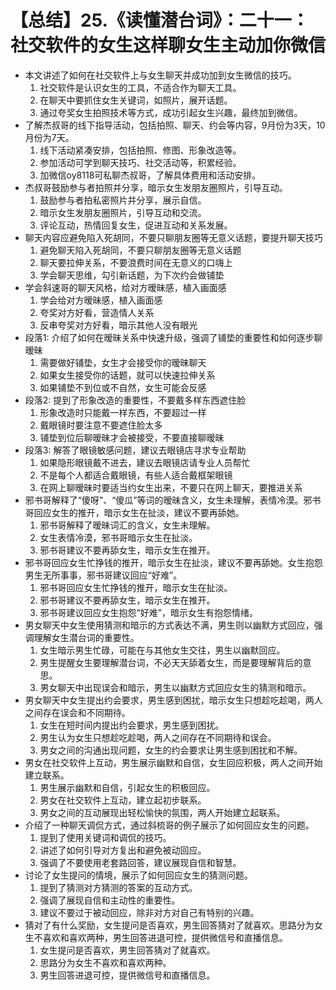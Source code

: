 # 【总结】25.《读懂潜台词》：二十一：社交软件的女生这样聊女生主动加你微信

-   本文讲述了如何在社交软件上与女生聊天并成功加到女生微信的技巧。
    1.  社交软件是认识女生的工具，不适合作为聊天工具。
    2.  在聊天中要抓住女生关键词，如照片，展开话题。
    3.  通过夸奖女生拍照技术等方式，成功引起女生兴趣，最终加到微信。
-   了解杰叔哥的线下指导活动，包括拍照、聊天、约会等内容，9月份为3天，10月份为7天。
    1.  线下活动紧凑安排，包括拍照、修图、形象改造等。
    2.  参加活动可学到聊天技巧、社交活动等，积累经验。
    3.  加微信oy8118可私聊杰叔哥，了解具体费用和活动安排。
-   杰叔哥鼓励参与者拍照并分享，暗示女生发朋友圈照片，引导互动。
    1.  鼓励参与者拍私密照片并分享，展示自信。
    2.  暗示女生发朋友圈照片，引导互动和交流。
    3.  评论互动，热情回复女生，促进互动和关系发展。
-   聊天内容应避免陷入死胡同，不要只聊朋友圈等无意义话题，要提升聊天技巧
    1.  避免聊天陷入死胡同，不要只聊朋友圈等无意义话题
    2.  聊天要拉伸关系，不要浪费时间在无意义的口嗨上
    3.  学会聊天思维，勾引新话题，为下次约会做铺垫
-   学会斜速哥的聊天风格，给对方暧昧感，植入画面感
    1.  学会给对方暧昧感，植入画面感
    2.  夸奖对方好看，营造情人关系
    3.  反串夸奖对方好看，暗示其他人没有眼光
-   段落1: 介绍了如何在暧昧关系中快速升级，强调了铺垫的重要性和如何逐步聊暧昧
    1.  需要做好铺垫，女生才会接受你的暧昧聊天
    2.  如果女生接受你的话题，就可以快速拉伸关系
    3.  如果铺垫不到位或不自然，女生可能会反感
-   段落2: 提到了形象改造的重要性，不要戴多样东西遮住脸
    1.  形象改造时只能戴一样东西，不要超过一样
    2.  戴眼镜时要注意不要遮住脸太多
    3.  铺垫到位后聊暧昧才会被接受，不要直接聊暧昧
-   段落3: 解答了眼镜敏感问题，建议去眼镜店寻求专业帮助
    1.  如果隐形眼镜戴不进去，建议去眼镜店请专业人员帮忙
    2.  不是每个人都适合戴眼镜，有些人适合戴框架眼镜
    3.  在网上聊暧昧时要适当约女生出来，不要只在网上聊天，要推进关系
-   邪书哥解释了“傻呀”、“傻瓜”等词的暧昧含义，女生未理解，表情冷漠。邪书哥回应女生的推开，暗示女生在扯淡，建议不要再舔她。
    1.  邪书哥解释了暧昧词汇的含义，女生未理解。
    2.  女生表情冷漠，邪书哥暗示女生在扯淡。
    3.  邪书哥建议不要再舔女生，暗示女生在推开。
-   邪书哥回应女生忙挣钱的推开，暗示女生在扯淡，建议不要再舔她。女生抱怨男生无所事事，邪书哥建议回应“好难”。
    1.  邪书哥回应女生忙挣钱的推开，暗示女生在扯淡。
    2.  邪书哥建议不要再舔女生，暗示女生在推开。
    3.  邪书哥建议回应女生抱怨“好难”，暗示女生有抱怨情绪。
-   男女聊天中女生使用猜测和暗示的方式表达不满，男生则以幽默方式回应，强调理解女生潜台词的重要性。
    1.  女生暗示男生忙碌，可能在与其他女生交往，男生以幽默回应。
    2.  男生提醒女生要理解潜台词，不必天天舔着女生，而是要理解背后的意思。
    3.  男女聊天中出现误会和暗示，男生以幽默方式回应女生的猜测和暗示。
-   男女聊天中女生提出约会要求，男生感到困扰，暗示女生只想趁吃趁喝，两人之间存在误会和不同期待。
    1.  女生在短时间内提出约会要求，男生感到困扰。
    2.  男生认为女生只想趁吃趁喝，两人之间存在不同期待和误会。
    3.  男女之间的沟通出现问题，女生的约会要求让男生感到困扰和不解。
-   男女在社交软件上互动，男生展示幽默和自信，女生回应积极，两人之间开始建立联系。
    1.  男生展示幽默和自信，引起女生的积极回应。
    2.  男女在社交软件上互动，建立起初步联系。
    3.  男女之间的互动展现出轻松愉快的氛围，两人开始建立起联系。
-   介绍了一种聊天调侃方式，通过斜梳哥的例子展示了如何回应女生的问题。
    1.  提到了使用关键词和调侃的技巧。
    2.  讲述了如何引导对方复出和避免被动回应。
    3.  强调了不要使用老套路回答，建议展现自信和智慧。
-   讨论了女生提问的情境，展示了如何回应女生的猜测问题。
    1.  提到了猜测对方猜测的答案的互动方式。
    2.  强调了展现自信和主动性的重要性。
    3.  建议不要过于被动回应，除非对方对自己有特别的兴趣。
-   猜对了有什么奖励，女生提问是否喜欢，男生回答猜对了就喜欢。思路分为女生不喜欢和喜欢两种，男生回答进退可控，提供微信号和直播信息。
    1.  女生提问是否喜欢，男生回答猜对了就喜欢。
    2.  思路分为女生不喜欢和喜欢两种。
    3.  男生回答进退可控，提供微信号和直播信息。